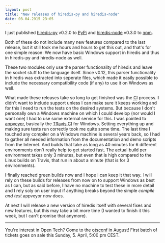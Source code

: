 ```yaml
---
layout: post
title: "New releases of hiredis-py and hiredis-node"
date: 03.04.2015 23:05
---
```


I just published [hiredis-py][] v0.2.0 to [PyPi][] and [hiredis-node][] v0.3.0 to [npm][].

Both of these do not include many new features compared to the last release, but it still took me hours and hours to get this out, and that's for one simple reason:
We now have basic Windows support in hiredis and thus in hiredis-py and hiredis-node as well.

These two modules only use the parser functionality of hiredis and leave the socket stuff to the language itself.
Since v0.12, this parser functionality in hiredis was extracted into seperate files, which made it easily possible to include the necessary compatibility code (if any) to use it on Windows as well.

What made these releases take so long to get finished was the <abbr title="Continuous Integration">CI</abbr> process.
I didn't want to include support unless I can make sure it keeps working and for this I need to run the tests on the desired systems.
But because I don't personally own a Windows machine on which I could develop (nor would I want one) I had to use some external service for this.
I was pointed to [appveyor][], basically the [TRavis CI][travis] for Windows.
Setting everything up and making sure tests run correctly took me quite some time.
The last time I touched any compiler on a Windows machine is several years back, so I had to gather all needed information from the documentation and demo scripts from the Internet.
And builds that take as long as 40 minutes for 6 different environments don't really help to get started fast.
The actual build per environment takes only 3 minutes, but even that is high compared to the Linux builds on Travis, that run in about a minute (that is for 3 environments).

I finally reached green builds now and I hope I can keep it that way.
I will rely on these builds for releases from now on to support Windows as best as I can, but as said before, I have no machine to test these in more detail and I rely soly on user input if anything breaks beyond the simple *compile and test* appveyor now does.

At next I will release a new version of hiredis itself with several fixes and new features, but this may take a bit more time (I wanted to finish it this week, but I can't promise that anymore).

---

You're interest in Open Tech? Come to the [otsconf](https://otsconf.com/) in August! First batch of tickets goes on sale this Sunday, 5. April, 5:00 pm CEST.

[hiredis-node]: https://github.com/redis/hiredis-node
[npm]: https://www.npmjs.com/package/hiredis
[hiredis-py]: https://github.com/redis/hiredis-py
[pypi]: https://pypi.python.org/pypi/hiredis/
[appveyor-py]: https://ci.appveyor.com/project/badboy/hiredis-py
[appveyor-node]: https://ci.appveyor.com/project/badboy/hiredis-node
[appveyor]: http://appveyor.com
[travis]: http://travis-ci.org
